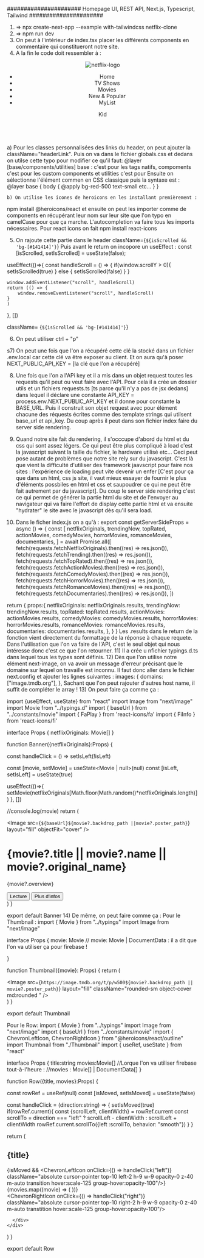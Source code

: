 ###################### Homepage UI, REST API, Next.js, Typescript, Tailwind ######################

1) => npx create-next-app --example with-tailwindcss netflix-clone
2) => npm run dev 
3) On peut à l'intérieur de index.tsx placer les différents components en commentaire qui constitueront notre site. 
4) A la fin le code doit ressembler à : 
<header className={`${isScrolled && 'bg-[#141414]'}`}>
    <div className="flex items-center space-x-2 md:space-x-10">
        <img 
            src="https://rb.gy/ulxxee"
            alt="netflix-logo"
            width={100}
            height={100}
            className="cursor-pointer object-contain"
        />
        <ul className="hidden md:flex space-x-4">
            <li className="headerLink">Home</li>
            <li className="headerLink">TV Shows</li>
            <li className="headerLink">Movies</li>
            <li className="headerLink">New & Popular</li>
            <li className="headerLink">MyList</li>
        </ul>
    </div> 
    <div className="flex items-center space-x-4">
        <SearchIcon className="h-6 w-6 hiddem sm:inline"/>
        <p className="hidden lg:inline">Kid</p>
        <BellIcon className="h-6 w-6" />
        <Link href="/account">
            <img
                src="https://rb.gy/g1pwyx"
                alt=""
                className="cursor-pointer rounded"
            />
        </Link>
    </div>
</header>
    a) Pour les classes personnalisées des links du header, on peut ajouter la className="headerLink". Puis on va dans le fichier globals.css et dedans on utilse cette typo pour modifier ce qu'il faut:  
@layer [base/components/utilities]
base : c'est pour les tags natifs, compoments c'est pour les custom components et utilities c'est pour 
Ensuite on sélectionne l'élément commen en CSS classique puis la syntaxe est : 
@layer base {
    body {
        @apply bg-red-500 text-small etc...
    }
}

    b) On utilise les icones de heroicons en les installant premièrement :  
npm install @heroicons/react et ensuite on peut les importer comme de components en récupérant leur nom sur leur site
que l'on typo en camelCase pour que ça marche. L'autocompletion va faire tous les imports nécessaires. Pour react icons on fait npm install react-icons


5) On rajoute cette partie dans le header 
className={`${isScrolled && 'bg-[#141414]'}`}
Puis avant le return on incopore un useEffect : 
const [isScrolled, setIsScrolled] = useState(false);

useEffect(()=>{
    const handleScroll = () => {
        if(window.scrollY > 0){
            setIsScrolled(true)
        }
        else {
            setIsScrolled(false)
        }
    }

    window.addEventListener("scroll", handleScroll)
    return (() => {
        window.removeEventListener("scroll", handleScroll)
    }
    )

}, [])

className= {`${isScrolled && 'bg-[#141414]'}`} 


6) On peut utiliser ctrl + "p"

s7) On peut une fois que l'on a récupéré cette clé la stocké dans un fichier .env.local car cette clé va être exposer au client. Et on aura qu'à poser NEXT_PUBLIC_API_KEY =  [la clé que l'on a récupéré]

8) Une fois que l'on a l'APi key et il a mis dans un objet request toutes les requests qu'il peut ou veut faire avec l'API. Pour cela il a crée un dossier utils et un fichiers requests.ts [ts parce qu'il n'y a pas de jsx dedans] dans lequel il déclare une constante API_KEY = process.env.NEXT_PUBLIC_API_KEY et il donne pour constante la BASE_URL. Puis il construit son objet request avec pour élément chacune des réquests écrites comme des template strings qui utilsent base_url et api_key. Du coup après il peut dans son fichier index faire du server side rendering.

9) Quand notre site fait du rendering, il s'occcupe d'abord du html et du css qui sont assez légers. Ce qui peut être plus compliqué à load c'est la javascript suivant la taille du fichier, le hardware utilisé etc... Ceci peut pose autant de problèmes que notre site rely sur du javascript. C'est là que vient la difficulté d'utiliser des framework jaavscript pour faire nos sites : l'expérience de loading peut vite devenir un enfer [C'est pour ça que dans un html, css js site, il vaut mieux essayer de fournir le plus d'éléments possbiles en html et css et saupoudrer ce qui ne peut être fait autrement par du javascript]. Du coup le server side rendering c'est ce qui permet de générer la partie html du site et de l'envoyer au navigateur qui va faire l'effort de display cette partie html et va ensuite "hydrater" le site avec le javascript dès qu'il sera load. 

10) Dans le ficher index.js on a qu'à : 
export const getServerSideProps = async () =>  {
  const [
    netflixOriginals,
    trendingNow,
    topRated,
    actionMovies,
    comedyMovies,
    horrorMovies,
    romanceMovies,
    documentaries,
  ] = await Promise.all([
    fetch(requests.fetchNetflixOriginals).then((res) => res.json()),
    fetch(requests.fetchTrending).then((res) => res.json()),
    fetch(requests.fetchTopRated).then((res) => res.json()),
    fetch(requests.fetchActionMovies).then((res) => res.json()),
    fetch(requests.fetchComedyMovies).then((res) => res.json()),
    fetch(requests.fetchHorrorMovies).then((res) => res.json()),
    fetch(requests.fetchRomanceMovies).then((res) => res.json()),
    fetch(requests.fetchDocumentaries).then((res) => res.json()),
  ])

  return {
    props:{
      netflixOriginals: netflixOriginals.results,
      trendingNow: trendingNow.results,
      topRated: topRated.results,
      actionMovies: actionMovies.results,
      comedyMovies: comedyMovies.results,
      horrorMovies: horrorMovies.results,
      romanceMovies: romanceMovies.results,
      documentaries: documentaries.results,
    },
  }
}
 Les .results dans le return de la fonction vient directement du formattage de la réponse à chaque requete. Dans l'utilisation que l'on va faire de l'API, c'est le seul objet qui nous intéresse donc c'est ce que l'on retourner.
11) Il a crée u nfichier typings.d.ts dans lequel tous les types sont définis. 
12) Dès que l'on utilise notre élément next-image, on va avoir un message d'erreur précisant que le domaine sur lequel on travaille est inconnu. Il faut donc aller dans le fichier next.config et ajouter les lignes suivantes :
  images: {
    domains: ["image.tmdb.org"],
  },
  Sachant que l'on peut rajouter d'autres host name, il suffit de compléter le array ! 
13) On peut faire ça comme ça : 

import {useEffect, useState} from "react"
import Image from "next/image"
import Movie from "../typings.d"
import { baseUrl } from "../constants/movie"
import { FaPlay } from 'react-icons/fa'
import { FiInfo } from 'react-icons/fi'


interface Props {
  netflixOriginals: Movie[]
}



function Banner({netflixOriginals}:Props) {

  const handleClick = () => setIsLeft(!isLeft)

  const [movie, setMovie] = useState<Movie | null>(null)
  const [isLeft, setIsLeft] = useState(true)

  useEffect(()=>{
    setMovie(netflixOriginals[Math.floor(Math.random()*netflixOriginals.length)])
  }, [])

  //console.log(movie)
  return (
    <div className="flex flex-col space-y-2 py-30 md:space-y-4 lg:h-[65vh] lg:justify-end">
      <div className="absolute top-0 left-0 -z-10 h-[95vh] w-screen">
        <Image 
          src={`${baseUrl}${movie?.backdrop_path ||movie?.poster_path}`}
          layout="fill"
          objectFit="cover"
        />
      </div>
      <h1 className="text-2xl lg:text-7xl md:text-4xl font-bold">{movie?.title || movie?.name || movie?.original_name}</h1>
      <p className="max-w-xs text-xs md:max-w-lg md:text-lg lg:max-w-2xl lg:text-2xl">{movie?.overview}</p>
      <div className="flex items-center space-x-6 mt-4">
        <button className="bannerButton bg-white text-black"><FaPlay />Lecture</button>
        <button className="bannerButton bg-[rgba(109,109,110,0.8)]"><FiInfo className="h-4 w-4 items-center" />Plus d'infos</button>      
      </div>
    </div>
  )
}

export default Banner
14) De même, on peut faire comme ça : 
Pour le Thumbnail : 
import { Movie } from "../typings"
import Image from "next/image"

interface Props {
    movie: Movie
//  movie: Movie | DocumentData : il a dit que l'on va utiliser ça pour firebase !

}

function Thumbnail({movie}: Props) {
  return (
    <div className="relative h-28 min-w-[180px] md:h-36 md:min-w-[260px] cursor-pointer transition duration-200 ease-out md:hover:scale-105">
        <Image 
          src={`https://image.tmdb.org/t/p/w500${movie?.backdrop_path || movie?.poster_path}`}
          layout="fill"
          className="rounded-sm object-cover md:rounded "
        />
    </div>
  )
}

export default Thumbnail

Pour le Row: 
import { Movie } from "../typings"
import Image from "next/image"
import { baseUrl } from "../constants/movie"
import { ChevronLeftIcon, ChevronRightIcon } from "@heroicons/react/outline"
import Thumbnail from "./Thumbnail"
import { useRef, useState } from "react"

interface Props {
    title:string
    movies:Movie[]
    //Lorque l'on va utiliser firebase tout-à-l'heure : 
    //movies : Movie[] | DocumentData[]
}

function Row({title, movies}:Props) {

  const rowRef = useRef<HTMLDivElement>(null)
  const [isMoved, setIsMoved] = useState<boolean>(false)

  const handleClick = (direction:string) => {
    setIsMoved(true)
    if(rowRef.current){
      const {scrollLeft, clientWidth} = rowRef.current
      const scrollTo = direction === "left" ? scrollLeft - clientWidth : scrollLeft + clientWidth
      rowRef.current.scrollTo({left :scrollTo, behavior: "smooth"})
    }
  }

  return (
    <div className="space-y-0.5s h-40 group">
      <h2 className="font-semibold text-sm md:text-2xl w-56 curosor-pointer text-[#e5e5e5] transition duration-200 hover:text-white">{title}</h2>
      <div>
        <div className="relative md:-ml-2">
          {isMoved && <ChevronLeftIcon onClick={() => handleClick("left")} className="absolute cursor-pointer top-10 left-2 h-9 w-9 opacity-0 z-40 m-auto transition hover:scale-125 group-hover:opacity-100"/>}
          <div ref={rowRef} className="flex items-center space-x-0.5 overflow-x-scroll scrollbar-hide md:space-x-2.5 md:p-2">
            {movies.map((movie) => (
              <Thumbnail key={movie.id} movie={movie} />
            ))}   
          </div>
          <ChevronRightIcon onClick={() => handleClick("right")} className="absolute cursor-pointer top-10 right-2 h-9 w-9 opacity-0 z-40 m-auto transtition hover:scale-125 group-hover:opacity-100"/>
        </div>

      </div>
    </div>
  )
}

export default Row

